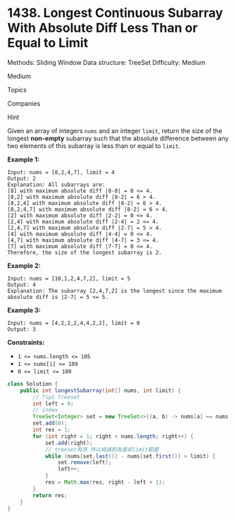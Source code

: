 # 1438. Longest Continuous Subarray With Absolute Diff Less Than or Equal to Limit

Methods: Sliding Window
Data structure: TreeSet
Difficulty: Medium

Medium

Topics

Companies

Hint

Given an array of integers `nums` and an integer `limit`, return the size of the longest **non-empty** subarray such that the absolute difference between any two elements of this subarray is less than or equal to `limit`*.*

**Example 1:**

```
Input: nums = [8,2,4,7], limit = 4
Output: 2
Explanation: All subarrays are:
[8] with maximum absolute diff |8-8| = 0 <= 4.
[8,2] with maximum absolute diff |8-2| = 6 > 4.
[8,2,4] with maximum absolute diff |8-2| = 6 > 4.
[8,2,4,7] with maximum absolute diff |8-2| = 6 > 4.
[2] with maximum absolute diff |2-2| = 0 <= 4.
[2,4] with maximum absolute diff |2-4| = 2 <= 4.
[2,4,7] with maximum absolute diff |2-7| = 5 > 4.
[4] with maximum absolute diff |4-4| = 0 <= 4.
[4,7] with maximum absolute diff |4-7| = 3 <= 4.
[7] with maximum absolute diff |7-7| = 0 <= 4.
Therefore, the size of the longest subarray is 2.

```

**Example 2:**

```
Input: nums = [10,1,2,4,7,2], limit = 5
Output: 4
Explanation: The subarray [2,4,7,2] is the longest since the maximum absolute diff is |2-7| = 5 <= 5.

```

**Example 3:**

```
Input: nums = [4,2,2,2,4,4,2,2], limit = 0
Output: 3

```

**Constraints:**

- `1 <= nums.length <= 105`
- `1 <= nums[i] <= 109`
- `0 <= limit <= 109`

```java
class Solution {
    public int longestSubarray(int[] nums, int limit) {
        // Tip1 Treeset
        int left = 0;
        // index 
        TreeSet<Integer> set = new TreeSet<>((a, b) -> nums[a] == nums[b] ? a - b : nums[a] - nums[b]);
        set.add(0);
        int res = 1;
        for (int right = 1; right < nums.length; right++) {
            set.add(right);
            // treeset有序 所以相減即為當前limit範圍
            while (nums[set.last()] - nums[set.first()] > limit) {
                set.remove(left);
                left++;
            }
            res = Math.max(res, right - left + 1);
        }
        return res;
    }
}
```